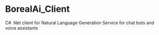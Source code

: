 # BorealAi_Client
C# .Net client for Natural Language Generation Service for chat bots and voice assistants

